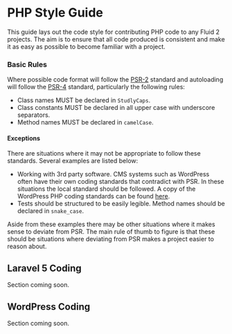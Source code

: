 # PHP Style Guide

This guide lays out the code style for contributing PHP code to any Fluid 2 projects. The aim is to ensure that all code produced is consistent and make it as easy as possible to become familiar with a project.

### Basic Rules

Where possible code format will follow the [PSR-2](https://github.com/php-fig/fig-standards/blob/master/accepted/PSR-2-coding-style-guide.md) standard and autoloading will follow the [PSR-4](https://github.com/php-fig/fig-standards/blob/master/accepted/PSR-4-autoloader.md) standard, particularly the following rules:

- Class names MUST be declared in `StudlyCaps`.
- Class constants MUST be declared in all upper case with underscore separators.
- Method names MUST be declared in `camelCase`.

#### Exceptions

There are situations where it may not be appropriate to follow these standards. Several examples are listed below:

- Working with 3rd party software. CMS systems such as WordPress often have their own coding standards that contradict with PSR. In these situations the local standard should be followed. A copy of the WordPress PHP coding standards can be found [here](https://make.wordpress.org/core/handbook/best-practices/coding-standards/php/).
- Tests should be structured to be easily legible. Method names should be declared in `snake_case`.

Aside from these examples there may be other situations where it makes sense to deviate from PSR. The main rule of thumb to figure is that these should be situations where deviating from PSR makes a project easier to reason about.

## Laravel 5 Coding

Section coming soon.

## WordPress Coding

Section coming soon.
